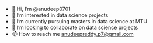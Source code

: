 - 👋 Hi, I’m @anudeep0701
- 👀 I’m interested in data science projects
- 🌱 I’m currently pursuing masters in data science at MTU
- 💞️ I’m looking to collaborate on data science projects
- 📫 How to reach me  anudeepreddy.p7@gmail.com

<!---
anudeep0701/anudeep0701 is a ✨ special ✨ repository because its `README.md` (this file) appears on your GitHub profile.
You can click the Preview link to take a look at your changes.
--->
